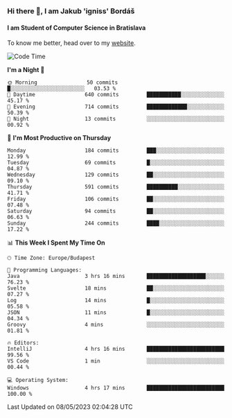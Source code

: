 ### Hi there 👋, I am Jakub 'igniss' Bordáš

#### I am Student of Computer Science in Bratislava
To know me better, head over to my [website](https://bordas.sk).


<!--START_SECTION:waka-->
![Code Time](http://img.shields.io/badge/Code%20Time-1%2C147%20hrs%2019%20mins-blue)

**I'm a Night 🦉** 

```text
🌞 Morning                50 commits          █░░░░░░░░░░░░░░░░░░░░░░░░   03.53 % 
🌆 Daytime                640 commits         ███████████░░░░░░░░░░░░░░   45.17 % 
🌃 Evening                714 commits         █████████████░░░░░░░░░░░░   50.39 % 
🌙 Night                  13 commits          ░░░░░░░░░░░░░░░░░░░░░░░░░   00.92 % 
```
📅 **I'm Most Productive on Thursday** 

```text
Monday                   184 commits         ███░░░░░░░░░░░░░░░░░░░░░░   12.99 % 
Tuesday                  69 commits          █░░░░░░░░░░░░░░░░░░░░░░░░   04.87 % 
Wednesday                129 commits         ██░░░░░░░░░░░░░░░░░░░░░░░   09.10 % 
Thursday                 591 commits         ██████████░░░░░░░░░░░░░░░   41.71 % 
Friday                   106 commits         ██░░░░░░░░░░░░░░░░░░░░░░░   07.48 % 
Saturday                 94 commits          ██░░░░░░░░░░░░░░░░░░░░░░░   06.63 % 
Sunday                   244 commits         ████░░░░░░░░░░░░░░░░░░░░░   17.22 % 
```


📊 **This Week I Spent My Time On** 

```text
🕑︎ Time Zone: Europe/Budapest

💬 Programming Languages: 
Java                     3 hrs 16 mins       ███████████████████░░░░░░   76.23 % 
Svelte                   18 mins             ██░░░░░░░░░░░░░░░░░░░░░░░   07.27 % 
Log                      14 mins             █░░░░░░░░░░░░░░░░░░░░░░░░   05.58 % 
JSON                     11 mins             █░░░░░░░░░░░░░░░░░░░░░░░░   04.34 % 
Groovy                   4 mins              ░░░░░░░░░░░░░░░░░░░░░░░░░   01.81 % 

🔥 Editors: 
IntelliJ                 4 hrs 16 mins       █████████████████████████   99.56 % 
VS Code                  1 min               ░░░░░░░░░░░░░░░░░░░░░░░░░   00.44 % 

💻 Operating System: 
Windows                  4 hrs 17 mins       █████████████████████████   100.00 % 
```


 Last Updated on 08/05/2023 02:04:28 UTC
<!--END_SECTION:waka-->
